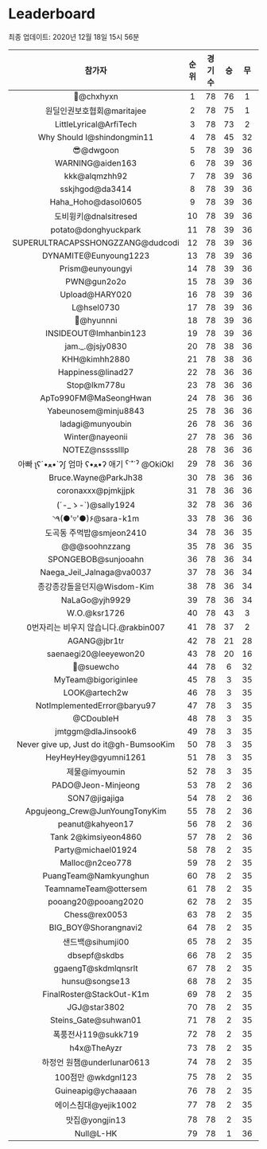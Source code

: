 # Leaderboard
최종 업데이트: 2020년 12월 18일 15시 56분




| 참가자 | 순위 | 경기수 | 승 | 무 | 패 | 승점 |
|:---:|:---:|:---:|:---:|:---:|:---:|:---:|
| 👑@chxhyxn | 1 | 78 | 76 | 1 | 1 | 229 |
| 원딜인권보호협회@maritajee | 2 | 78 | 75 | 1 | 2 | 226 |
| LittleLyrical@ArfiTech | 3 | 78 | 73 | 2 | 3 | 221 |
| Why Should I@shindongmin11 | 4 | 78 | 45 | 32 | 1 | 167 |
| 😎@dwgoon | 5 | 78 | 39 | 36 | 3 | 153 |
| WARNING@aiden163 | 6 | 78 | 39 | 36 | 3 | 153 |
| kkk@alqmzhh92 | 7 | 78 | 39 | 36 | 3 | 153 |
| sskjhgod@da3414 | 8 | 78 | 39 | 36 | 3 | 153 |
| Haha_Hoho@dasol0605 | 9 | 78 | 39 | 36 | 3 | 153 |
| 도비윙키@dnalsitresed | 10 | 78 | 39 | 36 | 3 | 153 |
| potato@donghyuckpark | 11 | 78 | 39 | 36 | 3 | 153 |
| SUPERULTRACAPSSHONGZZANG@dudcodi | 12 | 78 | 39 | 36 | 3 | 153 |
| DYNAMITE@Eunyoung1223 | 13 | 78 | 39 | 36 | 3 | 153 |
| Prism@eunyoungyi | 14 | 78 | 39 | 36 | 3 | 153 |
| PWN@gun2o2o | 15 | 78 | 39 | 36 | 3 | 153 |
| Upload@HARY020 | 16 | 78 | 39 | 36 | 3 | 153 |
| L@hsel0730 | 17 | 78 | 39 | 36 | 3 | 153 |
| 🐻@hyunnni | 18 | 78 | 39 | 36 | 3 | 153 |
| INSIDEOUT@Imhanbin123 | 19 | 78 | 39 | 36 | 3 | 153 |
| jam._.@jsjy0830 | 20 | 78 | 38 | 36 | 4 | 150 |
| KHH@kimhh2880 | 21 | 78 | 38 | 36 | 4 | 150 |
| Happiness@linad27 | 22 | 78 | 36 | 36 | 6 | 144 |
| Stop@lkm778u | 23 | 78 | 36 | 36 | 6 | 144 |
| ApTo990FM@MaSeongHwan | 24 | 78 | 36 | 36 | 6 | 144 |
| Yabeunosem@minju8843 | 25 | 78 | 36 | 36 | 6 | 144 |
| ladagi@munyoubin | 26 | 78 | 36 | 36 | 6 | 144 |
| Winter@nayeonii | 27 | 78 | 36 | 36 | 6 | 144 |
| NOTEZ@nsssslllp | 28 | 78 | 36 | 36 | 6 | 144 |
|  아빠  ʅʕ´•ﻌ•`ʔʃ  엄마 ʕ•ﻌ•ʔ 애기 ˁ˙˟˙ˀ @OkiOkl | 29 | 78 | 36 | 36 | 6 | 144 |
| Bruce.Wayne@ParkJh38 | 30 | 78 | 36 | 36 | 6 | 144 |
| coronaxxx@pjmkjjpk | 31 | 78 | 36 | 36 | 6 | 144 |
| (´-_ゝ-`)@sally1924 | 32 | 78 | 36 | 36 | 6 | 144 |
| ◝٩(●'▿'●)۶@sara-k1m | 33 | 78 | 36 | 36 | 6 | 144 |
| 도곡동 주먹밥@smjeon2410 | 34 | 78 | 36 | 35 | 7 | 143 |
| @@@soohnzzang | 35 | 78 | 36 | 35 | 7 | 143 |
| SPONGEBOB@sunjooahn | 36 | 78 | 36 | 34 | 8 | 142 |
| Naega_Jeil_Jalnaga@va0037 | 37 | 78 | 36 | 34 | 8 | 142 |
| 종강종강돌을던지@Wisdom-Kim | 38 | 78 | 36 | 34 | 8 | 142 |
| NaLaGo@yjh9929 | 39 | 78 | 36 | 34 | 8 | 142 |
| W.O.@ksr1726 | 40 | 78 | 43 | 3 | 32 | 132 |
| 0번자리는 비우지 않습니다.@rakbin007 | 41 | 78 | 37 | 2 | 39 | 113 |
| AGANG@jbr1tr | 42 | 78 | 21 | 28 | 29 | 91 |
| saenaegi20@leeyewon20 | 43 | 78 | 20 | 16 | 42 | 76 |
| 👏@suewcho | 44 | 78 | 6 | 32 | 40 | 50 |
| MyTeam@bigoriginlee | 45 | 78 | 3 | 35 | 40 | 44 |
| LOOK@artech2w | 46 | 78 | 3 | 35 | 40 | 44 |
| NotImplementedError@baryu97 | 47 | 78 | 3 | 35 | 40 | 44 |
| @CDoubleH | 48 | 78 | 3 | 35 | 40 | 44 |
| jmtggm@dlaJinsook6 | 49 | 78 | 3 | 35 | 40 | 44 |
| Never give up, Just do it@gh-BumsooKim | 50 | 78 | 3 | 35 | 40 | 44 |
| HeyHeyHey@gyumni1261 | 51 | 78 | 3 | 35 | 40 | 44 |
| 제물@imyoumin | 52 | 78 | 3 | 35 | 40 | 44 |
| PADO@Jeon-Minjeong | 53 | 78 | 2 | 36 | 40 | 42 |
| SON7@jigajiga | 54 | 78 | 2 | 36 | 40 | 42 |
| Apgujeong_Crew@JunYoungTonyKim | 55 | 78 | 2 | 36 | 40 | 42 |
| peanut@kahyeon17 | 56 | 78 | 2 | 36 | 40 | 42 |
| Tank 2@kimsiyeon4860 | 57 | 78 | 2 | 36 | 40 | 42 |
| Party@michael01924 | 58 | 78 | 2 | 35 | 41 | 41 |
| Malloc@n2ceo778 | 59 | 78 | 2 | 35 | 41 | 41 |
| PuangTeam@Namkyunghun | 60 | 78 | 2 | 35 | 41 | 41 |
| TeamnameTeam@ottersem | 61 | 78 | 2 | 35 | 41 | 41 |
| pooang20@pooang2020 | 62 | 78 | 2 | 35 | 41 | 41 |
| Chess@rex0053 | 63 | 78 | 2 | 35 | 41 | 41 |
| BIG_BOY@Shorangnavi2 | 64 | 78 | 2 | 35 | 41 | 41 |
| 샌드백@sihumji00 | 65 | 78 | 2 | 35 | 41 | 41 |
| dbsepf@skdbs | 66 | 78 | 2 | 35 | 41 | 41 |
| ggaengT@skdmlqnsrlt | 67 | 78 | 2 | 35 | 41 | 41 |
| hunsu@songse13 | 68 | 78 | 2 | 35 | 41 | 41 |
| FinalRoster@StackOut-K1m | 69 | 78 | 2 | 35 | 41 | 41 |
| JGJ@star3802 | 70 | 78 | 2 | 35 | 41 | 41 |
| Steins_Gate@suhwan01 | 71 | 78 | 2 | 35 | 41 | 41 |
| 폭풍전사119@sukk719 | 72 | 78 | 2 | 35 | 41 | 41 |
| h4x@TheAyzr | 73 | 78 | 2 | 35 | 41 | 41 |
| 하정언 원챔@underlunar0613 | 74 | 78 | 2 | 35 | 41 | 41 |
| 100점만 @wkdgnl123 | 75 | 78 | 2 | 35 | 41 | 41 |
| Guineapig@ychaaaan | 76 | 78 | 2 | 35 | 41 | 41 |
| 에이스침대@yejik1002 | 77 | 78 | 2 | 35 | 41 | 41 |
| 맛집@yongjin13 | 78 | 78 | 2 | 35 | 41 | 41 |
| Null@L-HK | 79 | 78 | 1 | 36 | 41 | 39 |